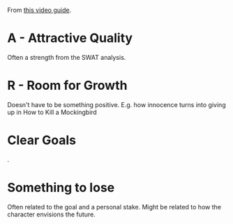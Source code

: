 From [this video guide](https://youtu.be/hrkY3WrJ_v8).

# A - Attractive Quality

Often a strength from the SWAT analysis.

# R - Room for Growth

Doesn't have to be something positive. E.g. how innocence turns into giving up in How to Kill a Mockingbird

# Clear Goals

.

# Something to lose

Often related to the goal and a personal stake.
Might be related to how the character envisions the future.
